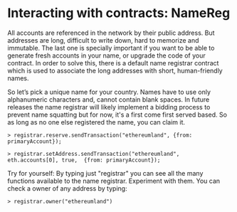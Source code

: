 # Interacting with contracts: NameReg

All accounts are referenced in the network by their public address. But addresses are long, difficult to write down, hard to memorize and immutable. The last one is specially important if you want to be able to generate fresh accounts in your name, or upgrade the code of your contract. In order to solve this, there is a default name registrar contract which is used to associate the long addresses with short, human-friendly names.

So let’s pick a unique name for your country. Names have to use only alphanumeric characters and, cannot contain blank spaces. In future releases the name registrar will likely implement a bidding process to prevent name squatting but for now, it's a first come first served based. So as long as no one else registered the name, you can claim it.

`> registrar.reserve.sendTransaction("ethereumland", {from: primaryAccount});`

`> registrar.setAddress.sendTransaction("ethereumland", eth.accounts[0], true, 
{from: primaryAccount});`


Try for yourself: By typing just "registrar" you can see all the many functions available to the name registrar. Experiment with them. You can check a owner of any address by typing:

`> registrar.owner("ethereumland")`